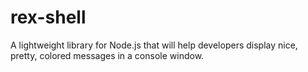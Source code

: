 rex-shell
=========

A lightweight library for Node.js that will help developers display nice, pretty, colored messages in a console window.
